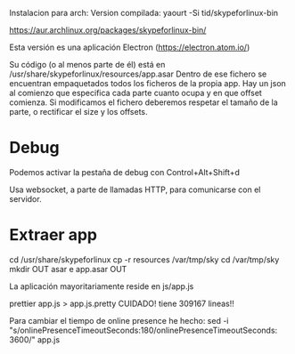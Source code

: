 Instalacion para arch:
Version compilada:
yaourt -Si tid/skypeforlinux-bin

https://aur.archlinux.org/packages/skypeforlinux-bin/

Esta versión es una aplicación Electron (https://electron.atom.io/)

Su código (o al menos parte de él) está en /usr/share/skypeforlinux/resources/app.asar
Dentro de ese fichero se encuentran empaquetados todos los ficheros de la propia app.
Hay un json al comienzo que especifica cada parte cuanto ocupa y en que offset comienza.
Si modificamos el fichero deberemos respetar el tamaño de la parte, o rectificar el size y los offsets.


# Debug
Podemos activar la pestaña de debug con
Control+Alt+Shift+d

Usa websocket, a parte de llamadas HTTP, para comunicarse con el servidor.

# Extraer app
cd /usr/share/skypeforlinux
cp -r resources /var/tmp/sky
cd /var/tmp/sky
mkdir OUT
asar e app.asar OUT

La aplicación mayoritariamente reside en js/app.js

prettier app.js > app.js.pretty
CUIDADO! tiene 309167 lineas!!


Para cambiar el tiempo de online presence he hecho:
sed -i "s/onlinePresenceTimeoutSeconds:180/onlinePresenceTimeoutSeconds: 3600/" app.js
